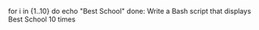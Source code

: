 for i in {1..10}
do
    echo "Best School"
done: Write a Bash script that displays Best School 10 times
